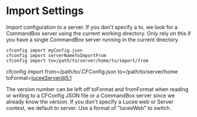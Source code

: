 # Import Settings

Import configuration to a server.  If you don't specify a to, we look for a CommandBox server using the current working directory.  Only rely on this if you have a single CommandBox server running in the current directory.

```
cfconfig import myConfig.json
cfconfig import serverNameToImportFrom
cfconfig import to=/path/to/server/home/to/import/from
```


cfconfig import from=/path/to/.CFConfig.json to=/path/to/server/home toFormat=luceeServer@5.1

The version number can be left off toFormat and fromFormat when reading or writing to a CFConfig JSON file or a CommandBox server since we already know the
version.
If you don't specify a Lucee web or Server context, we default to server. Use a format of "luceeWeb" to switch.
